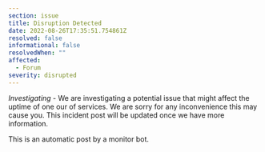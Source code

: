 ```yaml
---
section: issue
title: Disruption Detected
date: 2022-08-26T17:35:51.754861Z
resolved: false
informational: false
resolvedWhen: ""
affected:
  - Forum
severity: disrupted
---
```

*Investigating* - We are investigating a potential issue that might affect the uptime of one our of services. We are sorry for any inconvenience this may cause you. This incident post will be updated once we have more information.

This is an automatic post by a monitor bot.
        